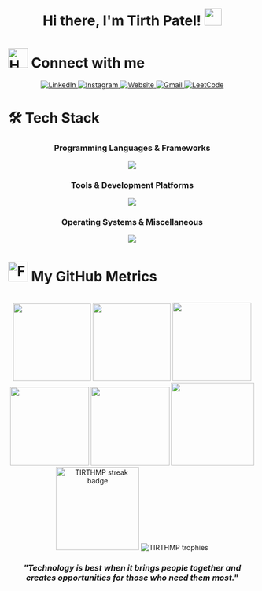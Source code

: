 <h1 align="center">Hi there, I'm Tirth Patel! <img src="https://raw.githubusercontent.com/aemmadi/aemmadi/master/wave.gif" width="35px"></h1>

# <img src="https://user-images.githubusercontent.com/74038190/216112957-034e1f8b-5468-4857-8512-9cd2bac35bb6.png" alt="Handshake" width="40" /> Connect with me 

<p align="center">
  <a href="https://www.linkedin.com/in/tirth-p-b46aab32a/" target="_blank" rel="noopener noreferrer">
    <img src="https://img.shields.io/badge/-Tirth%20Patel-blue?style=for-the-badge&logo=linkedin&logoColor=white" alt="LinkedIn">
  </a>
  <a href="https://www.instagram.com/tirth._2310/" target="_blank" rel="noopener noreferrer">
    <img src="https://img.shields.io/badge/-tirth._2310-E4405F?style=for-the-badge&logo=instagram&logoColor=white" alt="Instagram">
  </a>
  <a href="https://github.com/TIRTHMP/" target="_blank" rel="noopener noreferrer">
    <img src="https://img.shields.io/badge/-Tirth%20Patel-DB4437?style=for-the-badge&logo=github&logoColor=white" alt="Website">
  </a>

   <a href="https://mail.google.com/mail/u/0/#inbox" target="_blank" rel="noopener noreferrer">
    <img src="https://img.shields.io/badge/-Gmail-2EC866?style=for-the-badge&logo=Gmail&logoColor=white" alt="Gmail">
  </a>
  <a href="https://leetcode.com/u/VJex5vhUSi/" target="_blank" rel="noopener noreferrer">
    <img src="https://img.shields.io/badge/-Tirth%20Patel-FFA116?style=for-the-badge&logo=LeetCode&logoColor=black" alt="LeetCode">
  </a>

</p>

#  🛠️  Tech Stack

<div align="center">
  <h3>Programming Languages & Frameworks</h3>
  <img src="https://skillicons.dev/icons?i=python,css,c,html,java,javascript" /><br />

  <h3>Tools & Development Platforms</h3>
  <img src="https://skillicons.dev/icons?i=github,git,vscode,powershell" /><br />

  <h3>Operating Systems & Miscellaneous</h3>
  <img src="https://skillicons.dev/icons?i=figma,replit,windows" />
</div>

# <img src="https://user-images.githubusercontent.com/74038190/216122041-518ac897-8d92-4c6b-9b3f-ca01dcaf38ee.png" alt="Fire" width="40" /> My GitHub Metrics
  
  <br> 
  
<div align="center">
<img height="158em" src="https://github-profile-summary-cards.vercel.app/api/cards/profile-details?username=TIRTHMP&theme=tokyonight">
<img height="158em" src="https://github-profile-summary-cards.vercel.app/api/cards/stats?username=TIRTHMP&theme=tokyonight">
<img height="160em" src="https://github-profile-summary-cards.vercel.app/api/cards/repos-per-language?username=TIRTHMP&theme=tokyonight">
<img height="160em" src="https://github-profile-summary-cards.vercel.app/api/cards/most-commit-language?username=TIRTHMP&theme=tokyonight">
<img height="160em" src="https://github-profile-summary-cards.vercel.app/api/cards/productive-time?username=TIRTHMP&theme=tokyonight&utcOffset=8">
<img height="169em" src="https://github-readme-stats.vercel.app/api?username=TIRTHMP&theme=tokyonight&hide_border=false&include_all_commits=true&count_private=true">
<img height="169em" src="https://github-readme-streak-stats.herokuapp.com?user=TIRTHMP&theme=tokyonight" alt="TIRTHMP streak badge"/>
<img src="https://github-profile-trophy.vercel.app/?username=TIRTHMP&theme=tokyonight&row=1&column=6&no-frame=true" alt="TIRTHMP trophies"/>
</div>

<h3 align="center"><i>"Technology is best when it brings people together and creates opportunities for those who need them most."</i></h3>



